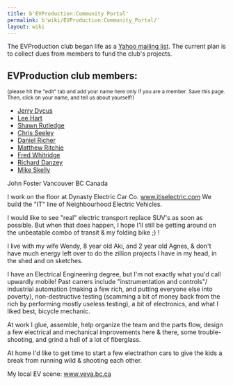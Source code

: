 ```yaml
---
title: b'EVProduction:Community Portal'
permalink: b'wiki/EVProduction:Community_Portal/'
layout: wiki
---
```


The EVProduction club began life as a [Yahoo mailing
list](http://groups.yahoo.com/group/EVProduction/). The current plan is
to collect dues from members to fund the club's projects.

EVProduction club members:
--------------------------

<small>(please hit the "edit" tab and add your name here only if you are
a member. Save this page. Then, click on your name, and tell us about
yourself!)</small>

-   [Jerry Dycus](/wiki/Jerry_Dycus "wikilink")
-   [Lee Hart](/wiki/Lee_Hart "wikilink")
-   [Shawn Rutledge](/wiki/Shawn_Rutledge "wikilink")
-   [Chris Seeley](/wiki/Chris_Seeley "wikilink")
-   [Daniel Richer](/wiki/Daniel_Richer "wikilink")
-   [Matthew Ritchie](/wiki/Matthew_Ritchie "wikilink")
-   [Fred Whitridge](/wiki/Fred_Whitridge "wikilink")
-   [Richard Danzey](/wiki/Richard_Danzey "wikilink")
-   [Mike Skelly](/wiki/Mike_Skelly "wikilink")

John Foster Vancouver BC Canada

I work on the floor at Dynasty Electric Car Co. www.itiselectric.com We
build the "IT" line of Neighbourhood Electric Vehicles.

I would like to see "real" electric transport replace SUV's as soon as
possible. But when that does happen, I hope I'll still be getting around
on the unbeatable combo of transit & my folding bike ;) !

I live with my wife Wendy, 8 year old Aki, and 2 year old Agnes, & don't
have much energy left over to do the zillion projects I have in my head,
in the shed and on sketches.

I have an Electrical Engineering degree, but I'm not exactly what you'd
call upwardly mobile! Past carrers include "instrumentation and
controls"/ industrial automation (making a few rich, and putting
everyone else into poverty), non-destructive testing (scamming a bit of
money back from the rich by performing mostly useless testing), a bit of
electronics, and what I liked best, bicycle mechanic.

At work I glue, assemble, help organize the team and the parts flow,
design a few electrical and mechanical improvements here & there, some
trouble-shooting, and grind a hell of a lot of fiberglass.

At home I'd like to get time to start a few electrathon cars to give the
kids a break from running wild & shooting each other.

My local EV scene: www.veva.bc.ca
